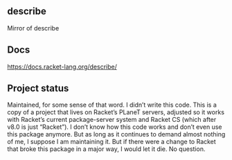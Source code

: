 ## describe

Mirror of describe

## Docs

https://docs.racket-lang.org/describe/

## Project status

Maintained, for some sense of that word. I didn’t write this code. This is a copy of a project that lives on Racket’s PLaneT servers, adjusted so it works with Racket’s current package-server system and Racket CS (which after v8.0 is just “Racket”). I don’t know how this code works and don’t even use this package anymore. But as long as it continues to demand almost nothing of me, I suppose I am maintaining it. But if there were a change to Racket that broke this package in a major way, I would let it die. No question.
